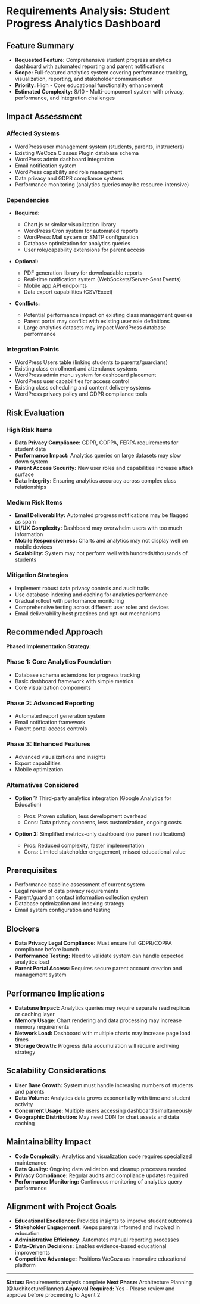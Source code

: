 # Requirements Analysis: Student Progress Analytics Dashboard

## Feature Summary
- **Requested Feature:** Comprehensive student progress analytics dashboard with automated reporting and parent notifications
- **Scope:** Full-featured analytics system covering performance tracking, visualization, reporting, and stakeholder communication
- **Priority:** High - Core educational functionality enhancement
- **Estimated Complexity:** 8/10 - Multi-component system with privacy, performance, and integration challenges

## Impact Assessment

### Affected Systems
- WordPress user management system (students, parents, instructors)
- Existing WeCoza Classes Plugin database schema
- WordPress admin dashboard integration
- Email notification system
- WordPress capability and role management
- Data privacy and GDPR compliance systems
- Performance monitoring (analytics queries may be resource-intensive)

### Dependencies
- **Required:** 
  - Chart.js or similar visualization library
  - WordPress Cron system for automated reports
  - WordPress Mail system or SMTP configuration
  - Database optimization for analytics queries
  - User role/capability extensions for parent access

- **Optional:** 
  - PDF generation library for downloadable reports
  - Real-time notification system (WebSockets/Server-Sent Events)
  - Mobile app API endpoints
  - Data export capabilities (CSV/Excel)

- **Conflicts:** 
  - Potential performance impact on existing class management queries
  - Parent portal may conflict with existing user role definitions
  - Large analytics datasets may impact WordPress database performance

### Integration Points
- WordPress Users table (linking students to parents/guardians)
- Existing class enrollment and attendance systems
- WordPress admin menu system for dashboard placement
- WordPress user capabilities for access control
- Existing class scheduling and content delivery systems
- WordPress privacy policy and GDPR compliance tools

## Risk Evaluation

### High Risk Items
- **Data Privacy Compliance:** GDPR, COPPA, FERPA requirements for student data
- **Performance Impact:** Analytics queries on large datasets may slow down system
- **Parent Access Security:** New user roles and capabilities increase attack surface
- **Data Integrity:** Ensuring analytics accuracy across complex class relationships

### Medium Risk Items
- **Email Deliverability:** Automated progress notifications may be flagged as spam
- **UI/UX Complexity:** Dashboard may overwhelm users with too much information
- **Mobile Responsiveness:** Charts and analytics may not display well on mobile devices
- **Scalability:** System may not perform well with hundreds/thousands of students

### Mitigation Strategies
- Implement robust data privacy controls and audit trails
- Use database indexing and caching for analytics performance
- Gradual rollout with performance monitoring
- Comprehensive testing across different user roles and devices
- Email deliverability best practices and opt-out mechanisms

## Recommended Approach
**Phased Implementation Strategy:**

### Phase 1: Core Analytics Foundation
- Database schema extensions for progress tracking
- Basic dashboard framework with simple metrics
- Core visualization components

### Phase 2: Advanced Reporting
- Automated report generation system
- Email notification framework
- Parent portal access controls

### Phase 3: Enhanced Features
- Advanced visualizations and insights
- Export capabilities
- Mobile optimization

### Alternatives Considered
- **Option 1:** Third-party analytics integration (Google Analytics for Education)
  - Pros: Proven solution, less development overhead
  - Cons: Data privacy concerns, less customization, ongoing costs

- **Option 2:** Simplified metrics-only dashboard (no parent notifications)
  - Pros: Reduced complexity, faster implementation
  - Cons: Limited stakeholder engagement, missed educational value

## Prerequisites
- Performance baseline assessment of current system
- Legal review of data privacy requirements
- Parent/guardian contact information collection system
- Database optimization and indexing strategy
- Email system configuration and testing

## Blockers
- **Data Privacy Legal Compliance:** Must ensure full GDPR/COPPA compliance before launch
- **Performance Testing:** Need to validate system can handle expected analytics load
- **Parent Portal Access:** Requires secure parent account creation and management system

## Performance Implications
- **Database Impact:** Analytics queries may require separate read replicas or caching layer
- **Memory Usage:** Chart rendering and data processing may increase memory requirements
- **Network Load:** Dashboard with multiple charts may increase page load times
- **Storage Growth:** Progress data accumulation will require archiving strategy

## Scalability Considerations
- **User Base Growth:** System must handle increasing numbers of students and parents
- **Data Volume:** Analytics data grows exponentially with time and student activity
- **Concurrent Usage:** Multiple users accessing dashboard simultaneously
- **Geographic Distribution:** May need CDN for chart assets and data caching

## Maintainability Impact
- **Code Complexity:** Analytics and visualization code requires specialized maintenance
- **Data Quality:** Ongoing data validation and cleanup processes needed
- **Privacy Compliance:** Regular audits and compliance updates required
- **Performance Monitoring:** Continuous monitoring of analytics query performance

## Alignment with Project Goals
- **Educational Excellence:** Provides insights to improve student outcomes
- **Stakeholder Engagement:** Keeps parents informed and involved in education
- **Administrative Efficiency:** Automates manual reporting processes
- **Data-Driven Decisions:** Enables evidence-based educational improvements
- **Competitive Advantage:** Positions WeCoza as innovative educational platform

---
**Status:** Requirements analysis complete
**Next Phase:** Architecture Planning (@ArchitecturePlanner)
**Approval Required:** Yes - Please review and approve before proceeding to Agent 2